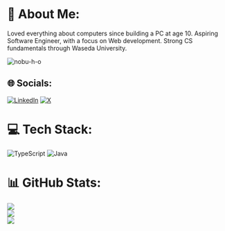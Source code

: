 # 💫 About Me:
Loved everything about computers since building a PC at age 10. Aspiring Software Engineer, with a focus on Web development. Strong CS fundamentals through Waseda University.
<p align="left"> <img src="https://komarev.com/ghpvc/?username=nobu-h-o&label=Profile%20views&color=0e75b6&style=flat" alt="nobu-h-o" /> </p>

## 🌐 Socials:
[![LinkedIn](https://img.shields.io/badge/LinkedIn-%230077B5.svg?logo=linkedin&logoColor=white)](https://www.linkedin.com/in/nobuhiro-oto/) [![X](https://img.shields.io/badge/X-black.svg?logo=X&logoColor=white)](https://x.com/nobu_h_o) 

# 💻 Tech Stack:
![TypeScript](https://img.shields.io/badge/typescript-%23007ACC.svg?style=for-the-badge&logo=typescript&logoColor=white) ![Java](https://img.shields.io/badge/java-%23ED8B00.svg?style=for-the-badge&logo=openjdk&logoColor=white)
# 📊 GitHub Stats:
![](https://github-readme-stats.vercel.app/api?username=nobu-h-o&theme=dark&hide_border=false&include_all_commits=false&count_private=false)<br/>
![](https://github-readme-streak-stats.herokuapp.com/?user=nobu-h-o&theme=dark&hide_border=false)<br/>
![](https://github-readme-stats.vercel.app/api/top-langs/?username=nobu-h-o&theme=dark&hide_border=false&include_all_commits=false&count_private=false&layout=compact)

<!-- Proudly created with GPRM ( https://gprm.itsvg.in ) -->
